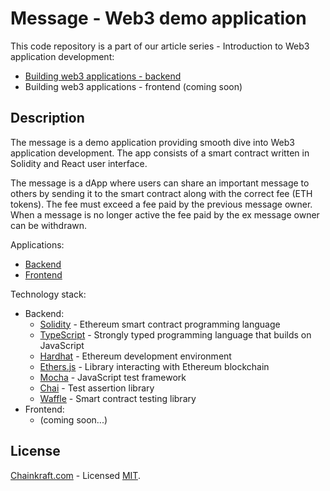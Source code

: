 # Message - Web3 demo application

This code repository is a part of our article series - Introduction to Web3 application development:
- [Building web3 applications - backend](https://chainkraft.com)
- Building web3 applications - frontend (coming soon)

## Description

The message is a demo application providing smooth dive into Web3 application development.
The app consists of a smart contract written in Solidity and React user interface.

The message is a dApp where users can share an important message to others by sending it to the smart contract
along with the correct fee (ETH tokens). The fee must exceed a fee paid by the previous message owner.
When a message is no longer active the fee paid by the ex message owner can be withdrawn.

Applications:
- [Backend](backend/README.md)
- [Frontend]()

Technology stack:
- Backend:
  - [Solidity](https://docs.soliditylang.org/en/v0.8.14/) - Ethereum smart contract programming language
  - [TypeScript](https://www.typescriptlang.org/) - Strongly typed programming language that builds on JavaScript
  - [Hardhat](https://hardhat.org/) - Ethereum development environment
  - [Ethers.js](https://docs.ethers.io/v5/) - Library interacting with Ethereum blockchain
  - [Mocha](https://mochajs.org/) - JavaScript test framework
  - [Chai](https://www.chaijs.com/) - Test assertion library
  - [Waffle](https://getwaffle.io/) - Smart contract testing library
- Frontend:
  - (coming soon...)

## License

[Chainkraft.com](https://chainkraft.com) - Licensed [MIT](https://github.com/chainkraft/stats/blob/master/LICENSE).